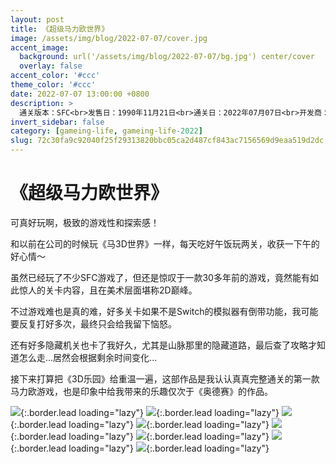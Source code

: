 ```yaml
---
layout: post
title: 《超级马力欧世界》
image: /assets/img/blog/2022-07-07/cover.jpg
accent_image: 
  background: url('/assets/img/blog/2022-07-07/bg.jpg') center/cover
  overlay: false
accent_color: '#ccc'
theme_color: '#ccc'
date: 2022-07-07 13:00:00 +0800
description: >
  通关版本：SFC<br>发售日：1990年11月21日<br>通关日：2022年07月07日<br>开发商：Nintendo<br>发行商：Nintendo
invert_sidebar: false
category: [gameing-life, gameing-life-2022]
slug: 72c30fa9c92040f25f29313820bbc05ca2d487cf843ac7156569d9eaa519d2dc
---
```


# 《超级马力欧世界》

可真好玩啊，极致的游戏性和探索感！

和以前在公司的时候玩《马3D世界》一样，每天吃好午饭玩两关，收获一下午的好心情～

虽然已经玩了不少SFC游戏了，但还是惊叹于一款30多年前的游戏，竟然能有如此惊人的关卡内容，且在美术层面堪称2D巅峰。

不过游戏难也是真的难，好多关卡如果不是Switch的模拟器有倒带功能，我可能要反复打好多次，最终只会给我留下恼怒。

还有好多隐藏机关也卡了我好久，尤其是山脉那里的隐藏道路，最后查了攻略才知道怎么走...居然会根据剩余时间变化...

接下来打算把《3D乐园》给重温一遍，这部作品是我认认真真完整通关的第一款马力欧游戏，也是印象中给我带来的乐趣仅次于《奥德赛》的作品。

![](/assets/img/blog/2022-07-07/1.jpg){:.border.lead loading="lazy"}
![](/assets/img/blog/2022-07-07/2.jpg){:.border.lead loading="lazy"}
![](/assets/img/blog/2022-07-07/3.jpg){:.border.lead loading="lazy"}
![](/assets/img/blog/2022-07-07/4.jpg){:.border.lead loading="lazy"}
![](/assets/img/blog/2022-07-07/5.jpg){:.border.lead loading="lazy"}
![](/assets/img/blog/2022-07-07/6.jpg){:.border.lead loading="lazy"}
![](/assets/img/blog/2022-07-07/7.jpg){:.border.lead loading="lazy"}
![](/assets/img/blog/2022-07-07/8.jpg){:.border.lead loading="lazy"}

